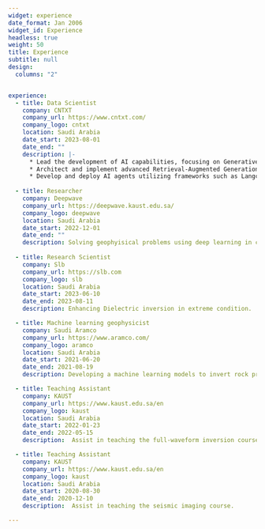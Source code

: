 ```yaml
---
widget: experience
date_format: Jan 2006
widget_id: Experience
headless: true
weight: 50
title: Experience
subtitle: null
design:
  columns: "2"


experience:
  - title: Data Scientist
    company: CNTXT
    company_url: https://www.cntxt.com/
    company_logo: cntxt
    location: Saudi Arabia
    date_start: 2023-08-01
    date_end: ""
    description: |-
      * Lead the development of AI capabilities, focusing on Generative AI, for CNTXT's InSafe product
      * Architect and implement advanced Retrieval-Augmented Generation (RAG) techniques
      * Develop and deploy AI agents utilizing frameworks such as Langchain, Llamaindex, CrewAI, Letta, and n8n automation workflows
    
  - title: Researcher
    company: Deepwave
    company_url: https://deepwave.kaust.edu.sa/
    company_logo: deepwave
    location: Saudi Arabia
    date_start: 2022-12-01
    date_end: ""
    description: Solving geophyisical problems using deep learning in collaboration with industry partners
    
  - title: Research Scientist 
    company: Slb
    company_url: https://slb.com
    company_logo: slb
    location: Saudi Arabia
    date_start: 2023-06-10
    date_end: 2023-08-11
    description: Enhancing Dielectric inversion in extreme condition.

  - title: Machine learning geophysicist 
    company: Saudi Aramco
    company_url: https://www.aramco.com/
    company_logo: aramco
    location: Saudi Arabia
    date_start: 2021-06-20
    date_end: 2021-08-19
    description: Developing a machine learning models to invert rock properties, specifically acoustic impedance, Vp/Vs and density from field seismic data.

  - title: Teaching Assistant
    company: KAUST
    company_url: https://www.kaust.edu.sa/en
    company_logo: kaust
    location: Saudi Arabia
    date_start: 2022-01-23
    date_end: 2022-05-15
    description:  Assist in teaching the full-waveform inversion course. 

  - title: Teaching Assistant
    company: KAUST
    company_url: https://www.kaust.edu.sa/en
    company_logo: kaust
    location: Saudi Arabia
    date_start: 2020-08-30
    date_end: 2020-12-10
    description:  Assist in teaching the seismic imaging course. 

---
```




